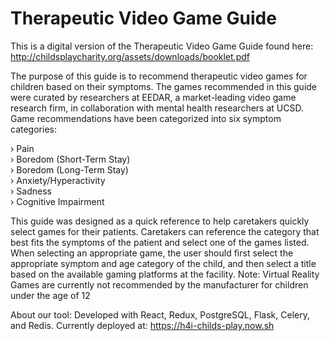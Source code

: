 # Therapeutic Video Game Guide

This is a digital version of the Therapeutic Video Game Guide found here: http://childsplaycharity.org/assets/downloads/booklet.pdf

The purpose of this guide is to recommend therapeutic video games for children based on their symptoms. The games recommended in this guide were curated by researchers at EEDAR, a market-leading video game research firm, in collaboration with mental health researchers at UCSD. Game recommendations have been categorized into six symptom categories:

› Pain   
› Boredom (Short-Term Stay)   
› Boredom (Long-Term Stay)   
› Anxiety/Hyperactivity   
› Sadness   
› Cognitive Impairment

This guide was designed as a quick reference to help caretakers quickly select games for their patients. Caretakers can reference the category that best fits the symptoms of the patient and select one of the games listed. When selecting an appropriate game, the user should first select the appropriate symptom and age category of the child, and then select a title based on the available gaming platforms at the facility. Note: Virtual Reality Games are currently not recommended by the manufacturer for children under the age of 12

About our tool:
Developed with React, Redux, PostgreSQL, Flask, Celery, and Redis. Currently deployed at: https://h4i-childs-play.now.sh
